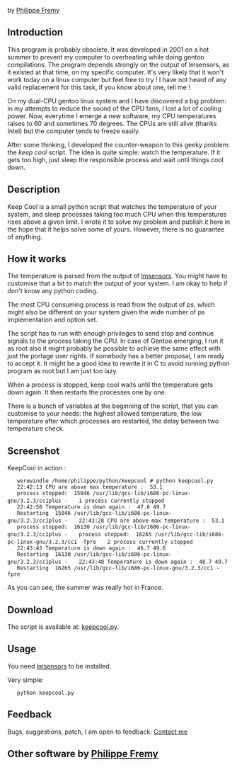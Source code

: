 
by [Philippe Fremy](https://github.com/bluebird75/)

## Introduction

This program is probably obsolete. It was developed in 2001 on a hot
summer to prevent my computer to overheating while doing gentoo
compilations. The program depends strongly on the output of lmsensors,
as it existed at that time, on my specific computer. It's very likely
that it won't work today on a linux computer but feel free to try ! I
have not heard of any valid replacement for this task, if you know about
one, tell me !

On my dual-CPU gentoo linux system and I have discovered a big problem:
in my attempts to reduce the sound of the CPU fans, I lost a lot of
cooling power. Now, everytime I emerge a new software, my CPU
temperatures raises to 60 and sometimes 70 degrees. The CPUs are still
alive (thanks Intel) but the computer tends to freeze easily.

After some thinking, I developed the counter-weapon to this geeky
problem: the *keep cool* script. The idea is quite simple: watch the
temperature. If it gets too high, just sleep the responsible process and
wait until things cool down.

## Description

Keep Cool is a small python script that watches the temperature of your
system, and sleep processes taking too much CPU when this temperatures
rises above a given limit. I wrote it to solve my problem and publish it
here in the hope that it helps solve some of yours. However, there is no
guarantee of anything.

## How it works

The temperature is parsed from the output of
[lmsensors](http://www.lm-sensors.org). You might have to customise that
a bit to match the output of your system. I am okay to help if don't
know any python coding.

The most CPU consuming process is read from the output of ps, which
might also be different on your system given the wide number of ps
implementation and option set.

The script has to run with enough privileges to send stop and continue
signals to the process taking the CPU. In case of Gentoo emerging, I run
it as root also it might probably be possible to achieve the same effect
with just the portage user rights. If somebody has a better proposal, I
am ready to accept it. It might be a good idea to rewrite it in C to
avoid running python program as root but I am just too lazy.

When a process is stopped, keep cool waits until the temperature gets
down again. It then restarts the processes one by one.

There is a bunch of variables at the beginning of the script, that you
can customise to your needs: the highest allowed temperature, the low
temperature after which processes are restarted, the delay between two
temperature check.

## Screenshot

KeepCool in action :

`   werewindle /home/philippe/python/keepcool # python keepcool.py`
`   22:42:13 CPU are above max temperature :  53.1`
`   process stopped:  15046 /usr/lib/gcc-lib/i686-pc-linux-gnu/3.2.3/cc1plus -`
`   1 process currently stopped`
`   22:42:58 Temperature is down again :  47.6 49.7`
`   Restarting  15046 /usr/lib/gcc-lib/i686-pc-linux-gnu/3.2.3/cc1plus -`
`   22:43:28 CPU are above max temperature :  53.1`
`   process stopped:  16130 /usr/lib/gcc-lib/i686-pc-linux-gnu/3.2.3/cc1plus -`
`   process stopped:  16265 /usr/lib/gcc-lib/i686-pc-linux-gnu/3.2.3/cc1 -fpre`
`   2 process currently stopped`
`   22:43:43 Temperature is down again :  46.7 49.6`
`   Restarting  16130 /usr/lib/gcc-lib/i686-pc-linux-gnu/3.2.3/cc1plus -`
`   22:43:48 Temperature is down again :  48.7 49.7`
`   Restarting  16265 /usr/lib/gcc-lib/i686-pc-linux-gnu/3.2.3/cc1 -fpre`

As you can see, the summer was really hot in France.

## Download

The script is available at:
[keepcool.py](http://www.freehackers.org/media/bluebird/keepcool/keepcool.py).

## Usage

You need [lmsensors](http://www.lm-sensors.org) to be installed.

Very simple:

`   python keepcool.py`

## Feedback

Bugs, suggestions, patch, I am open to feedback: [Contact me](Contact_Bluebird)

## Other software by [Philippe Fremy](https://github.com/bluebird75/)

